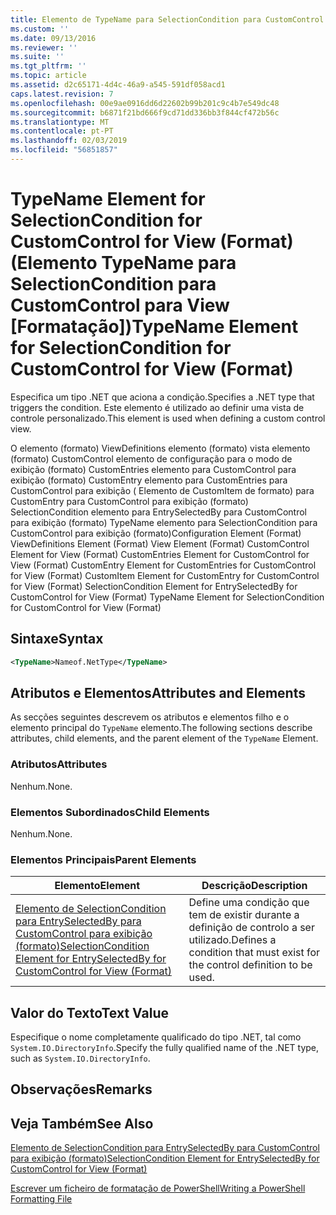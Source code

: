 ```yaml
---
title: Elemento de TypeName para SelectionCondition para CustomControl para exibição (formato) | Documentos da Microsoft
ms.custom: ''
ms.date: 09/13/2016
ms.reviewer: ''
ms.suite: ''
ms.tgt_pltfrm: ''
ms.topic: article
ms.assetid: d2c65171-4d4c-46a9-a545-591df058acd1
caps.latest.revision: 7
ms.openlocfilehash: 00e9ae0916dd6d22602b99b201c9c4b7e549dc48
ms.sourcegitcommit: b6871f21bd666f9cd71dd336bb3f844cf472b56c
ms.translationtype: MT
ms.contentlocale: pt-PT
ms.lasthandoff: 02/03/2019
ms.locfileid: "56851857"
---
```

# <a name="typename-element-for-selectioncondition-for-customcontrol-for-view--format"></a><span data-ttu-id="be126-102">TypeName Element for SelectionCondition for CustomControl for View (Format) (Elemento TypeName para SelectionCondition para CustomControl para View [Formatação])</span><span class="sxs-lookup"><span data-stu-id="be126-102">TypeName Element for SelectionCondition for CustomControl for View  (Format)</span></span>

<span data-ttu-id="be126-103">Especifica um tipo .NET que aciona a condição.</span><span class="sxs-lookup"><span data-stu-id="be126-103">Specifies a .NET type that triggers the condition.</span></span> <span data-ttu-id="be126-104">Este elemento é utilizado ao definir uma vista de controle personalizado.</span><span class="sxs-lookup"><span data-stu-id="be126-104">This element is used when defining a custom control view.</span></span>

<span data-ttu-id="be126-105">O elemento (formato) ViewDefinitions elemento (formato) vista elemento (formato) CustomControl elemento de configuração para o modo de exibição (formato) CustomEntries elemento para CustomControl para exibição (formato) CustomEntry elemento para CustomEntries para CustomControl para exibição ( Elemento de CustomItem de formato) para CustomEntry para CustomControl para exibição (formato) SelectionCondition elemento para EntrySelectedBy para CustomControl para exibição (formato) TypeName elemento para SelectionCondition para CustomControl para exibição (formato)</span><span class="sxs-lookup"><span data-stu-id="be126-105">Configuration Element (Format) ViewDefinitions Element (Format) View Element (Format) CustomControl Element for View (Format) CustomEntries Element for CustomControl for View (Format) CustomEntry Element for CustomEntries for CustomControl for View (Format) CustomItem Element for CustomEntry for CustomControl for View (Format) SelectionCondition Element for EntrySelectedBy for CustomControl for View (Format) TypeName Element for SelectionCondition for CustomControl for View  (Format)</span></span>

## <a name="syntax"></a><span data-ttu-id="be126-106">Sintaxe</span><span class="sxs-lookup"><span data-stu-id="be126-106">Syntax</span></span>

```xml
<TypeName>Nameof.NetType</TypeName>

```

## <a name="attributes-and-elements"></a><span data-ttu-id="be126-107">Atributos e Elementos</span><span class="sxs-lookup"><span data-stu-id="be126-107">Attributes and Elements</span></span>

<span data-ttu-id="be126-108">As secções seguintes descrevem os atributos e elementos filho e o elemento principal do `TypeName` elemento.</span><span class="sxs-lookup"><span data-stu-id="be126-108">The following sections describe attributes, child elements, and the parent element of the `TypeName` Element.</span></span>

### <a name="attributes"></a><span data-ttu-id="be126-109">Atributos</span><span class="sxs-lookup"><span data-stu-id="be126-109">Attributes</span></span>

<span data-ttu-id="be126-110">Nenhum.</span><span class="sxs-lookup"><span data-stu-id="be126-110">None.</span></span>

### <a name="child-elements"></a><span data-ttu-id="be126-111">Elementos Subordinados</span><span class="sxs-lookup"><span data-stu-id="be126-111">Child Elements</span></span>

<span data-ttu-id="be126-112">Nenhum.</span><span class="sxs-lookup"><span data-stu-id="be126-112">None.</span></span>

### <a name="parent-elements"></a><span data-ttu-id="be126-113">Elementos Principais</span><span class="sxs-lookup"><span data-stu-id="be126-113">Parent Elements</span></span>

|<span data-ttu-id="be126-114">Elemento</span><span class="sxs-lookup"><span data-stu-id="be126-114">Element</span></span>|<span data-ttu-id="be126-115">Descrição</span><span class="sxs-lookup"><span data-stu-id="be126-115">Description</span></span>|
|-------------|-----------------|
|[<span data-ttu-id="be126-116">Elemento de SelectionCondition para EntrySelectedBy para CustomControl para exibição (formato)</span><span class="sxs-lookup"><span data-stu-id="be126-116">SelectionCondition Element for EntrySelectedBy for CustomControl for View (Format)</span></span>](./selectioncondition-element-for-entryselectedby-for-customcontrol-format.md)|<span data-ttu-id="be126-117">Define uma condição que tem de existir durante a definição de controlo a ser utilizado.</span><span class="sxs-lookup"><span data-stu-id="be126-117">Defines a condition that must exist for the control definition to be used.</span></span>|

## <a name="text-value"></a><span data-ttu-id="be126-118">Valor do Texto</span><span class="sxs-lookup"><span data-stu-id="be126-118">Text Value</span></span>

<span data-ttu-id="be126-119">Especifique o nome completamente qualificado do tipo .NET, tal como `System.IO.DirectoryInfo`.</span><span class="sxs-lookup"><span data-stu-id="be126-119">Specify the fully qualified name of the .NET type, such as `System.IO.DirectoryInfo`.</span></span>

## <a name="remarks"></a><span data-ttu-id="be126-120">Observações</span><span class="sxs-lookup"><span data-stu-id="be126-120">Remarks</span></span>

## <a name="see-also"></a><span data-ttu-id="be126-121">Veja Também</span><span class="sxs-lookup"><span data-stu-id="be126-121">See Also</span></span>

[<span data-ttu-id="be126-122">Elemento de SelectionCondition para EntrySelectedBy para CustomControl para exibição (formato)</span><span class="sxs-lookup"><span data-stu-id="be126-122">SelectionCondition Element for EntrySelectedBy for CustomControl for View (Format)</span></span>](./selectioncondition-element-for-entryselectedby-for-customcontrol-format.md)

[<span data-ttu-id="be126-123">Escrever um ficheiro de formatação de PowerShell</span><span class="sxs-lookup"><span data-stu-id="be126-123">Writing a PowerShell Formatting File</span></span>](./writing-a-powershell-formatting-file.md)
